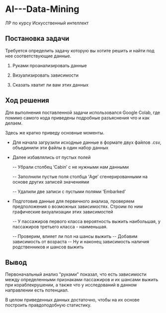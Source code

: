 # AI---Data-Mining
ЛР по курсу Искусственный интеллект


## Постановка задачи

Требуется определить задачу которую вы хотите решить и найти под нее соответствующие данные. 

1. Руками проанализировать данные

2. Визуализировать зависимости

3. Сказать хватит ли вам этих данных

## Ход решения

Для выполнения поставленной задачи использовался Google Colab, где помимо самого кода приведены подробные разъяснения что и как делаем.

Здесь же кратко приведу основные моменты.

- Для начала загрузили исходные данные в формате двух файлов .csv, объединили эти файлы в один набор данных

- Далее избавлялись от пустых полей

  -- Убрали столбец ‘Cabin’ с не нужными нам данными

  -- Заполнили пустые поля столбца ‘Age’ сгенерированными на основе других записей значениями 

  -- Удалили две записи с пустыми полями ‘Embarked’

- Подготовив данные для первичного анализа, проверяем предположения о возможных зависимостях. Строим по ним графические визуализации этих зависимостей

  -- У пассажиров первого класса вероятность выжить наибольшая, у пассажиров третьего класса - наименьшая.

  -- Проверим, влияет ли пол на шансы выжить
  -- Добавим зависимость от возраста
  -- Ну и наконец зависимость наличия родственников и шансов выжить

## Вывод

Первоначальный анализ "руками" показал, что есть зависимости между определенными признаками пассажиров и их шансами выжить при кораблекрушении, а также что у исследований в данном направлении есть потенциал.

В целом приведенных данных достаточно, чтобы на их основе построить правдоподобную статистику.

